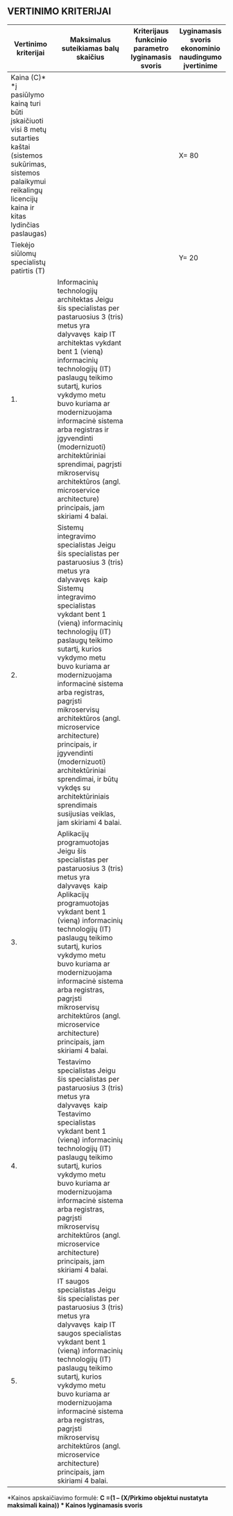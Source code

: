 ## VERTINIMO KRITERIJAI 


Vertinimo    kriterijai | Maksimalus suteikiamas balų skaičius | Kriterijaus funkcinio parametro lyginamasis svoris | Lyginamasis svoris ekonominio naudingumo įvertinime
-- | -- | -- | --
Kaina (C)*   *į   pasiūlymo kainą turi būti įskaičiuoti visi 8 metų sutarties kaštai (sistemos   sukūrimas, sistemos palaikymui reikalingų licencijų kaina ir kitas lydinčias   paslaugas) |   |   | X= 80
Tiekėjo   siūlomų specialistų patirtis (T) |   |   | Y= 20
1. | Informacinių technologijų architektas    Jeigu šis specialistas   per pastaruosius 3 (tris) metus yra dalyvavęs    kaip IT architektas vykdant bent 1   (vieną) informacinių technologijų (IT) paslaugų teikimo sutartį, kurios   vykdymo metu buvo kuriama ar modernizuojama informacinė sistema arba   registras ir įgyvendinti (modernizuoti) architektūriniai sprendimai, pagrįsti   mikroservisų architektūros (angl. microservice architecture) principais, jam skiriami   4 balai. |   |   |  
2. | Sistemų integravimo   specialistas   Jeigu šis specialistas   per pastaruosius 3 (tris) metus yra dalyvavęs    kaip Sistemų integravimo specialistas vykdant bent 1 (vieną) informacinių technologijų (IT) paslaugų teikimo   sutartį, kurios vykdymo metu buvo kuriama ar modernizuojama informacinė   sistema arba registras, pagrįsti mikroservisų architektūros (angl.   microservice architecture) principais, ir įgyvendinti (modernizuoti)   architektūriniai sprendimai, ir būtų vykdęs su architektūriniais   sprendimais  susijusias veiklas, jam skiriami   4 balai. |   |   |  
3. | Aplikacijų programuotojas   Jeigu šis specialistas   per pastaruosius 3 (tris) metus yra dalyvavęs    kaip Aplikacijų programuotojas vykdant bent 1 (vieną) informacinių technologijų (IT) paslaugų teikimo   sutartį, kurios vykdymo metu buvo kuriama ar modernizuojama informacinė   sistema arba registras, pagrįsti mikroservisų architektūros (angl.   microservice architecture) principais, jam skiriami 4 balai. |   |   |  
4. | Testavimo specialistas   Jeigu šis specialistas   per pastaruosius 3 (tris) metus yra dalyvavęs    kaip Testavimo specialistas vykdant bent   1 (vieną) informacinių technologijų (IT) paslaugų teikimo sutartį, kurios   vykdymo metu buvo kuriama ar modernizuojama informacinė sistema arba   registras, pagrįsti mikroservisų architektūros (angl. microservice   architecture) principais, jam skiriami 4 balai. |   |   |  
5. | IT saugos specialistas   Jeigu šis specialistas   per pastaruosius 3 (tris) metus yra dalyvavęs    kaip IT saugos specialistas vykdant bent   1 (vieną) informacinių technologijų (IT) paslaugų teikimo sutartį, kurios   vykdymo metu buvo kuriama ar modernizuojama informacinė sistema arba   registras, pagrįsti mikroservisų architektūros (angl. microservice   architecture) principais, jam skiriami 4 balai. |   |   |  

*Kainos apskaičiavimo formulė: **C =(1 – (X/Pirkimo objektui nustatyta maksimali kaina)) * Kainos lyginamasis svoris**

